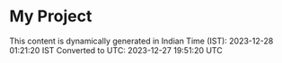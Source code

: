 # My Project

This content is dynamically generated in Indian Time (IST): 2023-12-28 01:21:20 IST
Converted to UTC: 2023-12-27 19:51:20 UTC
